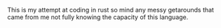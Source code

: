 This is my attempt at coding in rust so mind any messy getarounds that came from me not fully knowing the capacity of this language.

